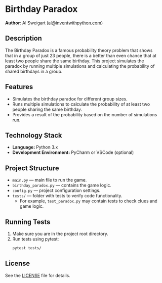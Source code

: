 # Birthday Paradox
**Author**: Al Sweigart (al@inventwithpython.com)

## Description
The Birthday Paradox is a famous probability theory problem that shows that in a group of just 23 people, there is a better than even chance that at least two people share the same birthday. This project simulates the paradox by running multiple simulations and calculating the probability of shared birthdays in a group.

## Features
- Simulates the birthday paradox for different group sizes.
- Runs multiple simulations to calculate the probability of at least two people sharing the same birthday.
- Provides a result of the probability based on the number of simulations run.

## Technology Stack
- **Language:** Python 3.x
- **Development Environment:** PyCharm or VSCode (optional)

## Project Structure
- `main.py` — main file to run the game.
- `birthday_paradox.py` — contains the game logic.
- `config.py` — project configuration settings.
- `tests/` — folder with tests to verify code functionality.
  - For example, `test_paradox.py` may contain tests to check clues and game logic.

## Running Tests
1. Make sure you are in the project root directory.
2. Run tests using pytest:
   ```bash 
   pytest tests/


## License
See the [LICENSE](LICENSE) file for details.
